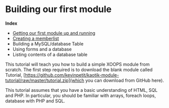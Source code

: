 # Building our first module

**Index**
- [Getting our first module up and running](book/building_a_simple_module/helloworld.md)
- [Creating a memberlist](book/building_a_simple_module/memberlist.md)
- Building a MySQL/database Table
- Using forms and a database
- Listing contents of a database table

This tutorial will teach you how to build a simple XOOPS module from scratch.
The first step required is to download the blank module called Tutorial, [https://github.com/kevinpetit/kaotik-module-tutorial/raw/master/tutorial.zip](which you can download from GitHub here).

This tutorial assumes that you have a basic understanding of HTML, SQL and PHP.
In particular, you should be familiar with arrays, foreach loops, database with PHP and SQL.